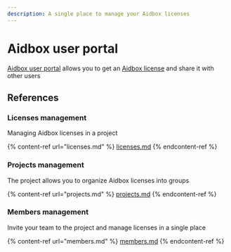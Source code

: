 ```yaml
---
description: A single place to manage your Aidbox licenses
---
```


# Aidbox user portal

[Aidbox user portal](https://aidbox.app/ui/portal#/signup) allows you to get an [Aidbox license](https://docs.aidbox.app/\~/changes/cP0dGveACDeqsL8PvFlu/overview/editions-and-pricing#aidbox-licenses) and share it with other users

## References

### Licenses management

Managing Aidbox licenses in a project

{% content-ref url="licenses.md" %}
[licenses.md](licenses.md)
{% endcontent-ref %}

### Projects management

The project allows you to organize Aidbox licenses into groups

{% content-ref url="projects.md" %}
[projects.md](projects.md)
{% endcontent-ref %}

### Members management

Invite your team to the project and manage licenses in a single place

{% content-ref url="members.md" %}
[members.md](members.md)
{% endcontent-ref %}
